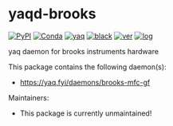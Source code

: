 # yaqd-brooks

[![PyPI](https://img.shields.io/pypi/v/yaqd-brooks)](https://pypi.org/project/yaqd-brooks)
[![Conda](https://img.shields.io/conda/vn/conda-forge/yaqd-brooks)](https://anaconda.org/conda-forge/yaqd-brooks)
[![yaq](https://img.shields.io/badge/framework-yaq-orange)](https://yaq.fyi/)
[![black](https://img.shields.io/badge/code--style-black-black)](https://black.readthedocs.io/)
[![ver](https://img.shields.io/badge/calver-YYYY.M.MICRO-blue)](https://calver.org/)
[![log](https://img.shields.io/badge/change-log-informational)](https://github.com/yaq-project/yaqd-brooks/-/blob/main/CHANGELOG.md)

yaq daemon for brooks instruments hardware

This package contains the following daemon(s):

- https://yaq.fyi/daemons/brooks-mfc-gf

Maintainers:

- This package is currently unmaintained!
